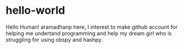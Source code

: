 # hello-world

Hello Human!
aramadhanp here, I interest to make github account for helping me undertand programming and help my dream girl who is struggling for using obspy and hashpy.
